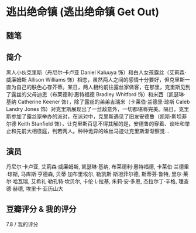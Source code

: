 # 逃出绝命镇 (逃出绝命镇 Get Out)

## 随笔

## 简介

黑人小伙克里斯（丹尼尔·卡卢亚 Daniel Kaluuya 饰）和白人女孩露丝（艾莉森·威廉姆斯 Allison Williams 饰）相恋，虽然两人之间的感情十分要好，但克里斯一直为自己的肤色心存芥蒂。某日，两人相约前往露丝家做客，在那里，克里斯见到了露丝的父母迪恩（布莱德利·惠特福德 Bradley Whitford 饰）和米西（凯瑟琳·基纳 Catherine Keener 饰），除了露丝的弟弟吉瑞米（卡莱伯·兰德里·琼斯 Caleb Landry Jones 饰）对克里斯展现出了一丝敌意外，一切都堪称完美。隔日，克里斯参加了露丝家举办的派对，在派对中，克里斯遇见了旧友安德鲁（凯斯·斯坦菲尔德 Keith Stanfield 饰），让克里斯百思不得其解的是，安德鲁的穿着、谈吐和举止和先前大相径庭，判若两人。种种诡异的蛛丝马迹让克里斯渐渐察觉...

## 演员

丹尼尔·卡卢亚, 艾莉森·威廉姆斯, 凯瑟琳·基纳, 布莱德利·惠特福德, 卡莱伯·兰德里·琼斯, 马库斯·亨德森, 贝蒂·加布里埃尔, 勒凯斯·斯坦菲尔德, 斯蒂芬·鲁特, 里尔·莱尔·哈瓦瑞, 艾希礼·勒孔特·坎贝尔, 卡伦·L·拉基, 朱莉·安·多恩, 杰拉尔丁·辛格, 理查德·赫德, 埃里卡·亚历山大

## 豆瓣评分 & 我的评分

7.8 / 我的评分
